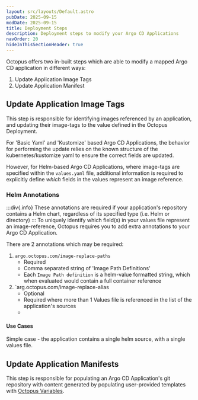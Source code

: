```yaml
---
layout: src/layouts/Default.astro
pubDate: 2025-09-15
modDate: 2025-09-15
title: Deployment Steps
description: Deployment steps to modify your Argo CD Applications
navOrder: 20
hideInThisSectionHeader: true
---
```

Octopus offers two in-built steps which are able to modify a mapped Argo CD application in different ways:

1. Update Application Image Tags
2. Update Application Manifest

## Update Application Image Tags
This step is responsible for identifying images referenced by an application, and updating their image-tags to the
value defined in the Octopus Deployment.

For 'Basic Yaml' and 'Kustomize' based Argo CD Applications, the behavior for performing the update relies on the known
structure of the kubernetes/kustomize yaml to ensure the correct fields are updated.

However, for Helm-based Argo CD Applications, where image-tags are specified within the `values.yaml` file, additional
information is required to explicitly define _which_ fields in the values represent an image reference.

### Helm Annotations

:::div{.info}
These annotations are required if your application's repository contains a Helm chart, regardless of its specified type
(i.e. Helm or directory)
:::
To uniquely identify which field(s) in your values file represent an image-reference, Octopus requires you to add 
extra annotations to your Argo CD Application.

There are 2 annotations which may be required:
1. `argo.octopus.com/image-replace-paths`
    * Required
    * Comma separated string of 'Image Path Definitions'
    * Each `Image Path definition` is a helm-value formatted string, which when evaluated would contain a full container reference
2. `arg.octopus.com/image-replace-alias
    * Optional
    * Required where more than 1 Values file is referenced in the list of the application's sources
    * 


#### Use Cases
Simple case - the application contains a single helm source, with a single values file.



## Update Application Manifests
This step is responsible for populating an Argo CD Application's git repository with content generated by populating user-provided 
templates with [Octopus Variables](/docs/projects/variables/getting-started).  



